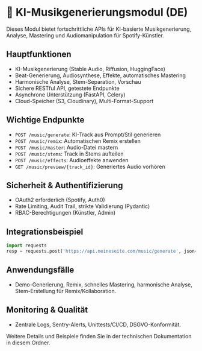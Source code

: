 # 🎵 KI-Musikgenerierungsmodul (DE)

Dieses Modul bietet fortschrittliche APIs für KI-basierte Musikgenerierung, Analyse, Mastering und Audiomanipulation für Spotify-Künstler.

## Hauptfunktionen
- KI-Musikgenerierung (Stable Audio, Riffusion, HuggingFace)
- Beat-Generierung, Audiosynthese, Effekte, automatisches Mastering
- Harmonische Analyse, Stem-Separation, Vorschau
- Sichere RESTful API, getestete Endpunkte
- Asynchrone Unterstützung (FastAPI, Celery)
- Cloud-Speicher (S3, Cloudinary), Multi-Format-Support

## Wichtige Endpunkte
- `POST /music/generate`: KI-Track aus Prompt/Stil generieren
- `POST /music/remix`: Automatischen Remix erstellen
- `POST /music/master`: Audio-Datei mastern
- `POST /music/stems`: Track in Stems aufteilen
- `POST /music/effects`: Audioeffekte anwenden
- `GET /music/preview/{track_id}`: Generiertes Audio vorhören

## Sicherheit & Authentifizierung
- OAuth2 erforderlich (Spotify, Auth0)
- Rate Limiting, Audit Trail, strikte Validierung (Pydantic)
- RBAC-Berechtigungen (Künstler, Admin)

## Integrationsbeispiel
```python
import requests
resp = requests.post('https://api.meineseite.com/music/generate', json={"prompt": "lofi chill beat"}, headers={"Authorization": "Bearer ..."})
```

## Anwendungsfälle
- Demo-Generierung, Remix, schnelles Mastering, harmonische Analyse, Stem-Erstellung für Remix/Kollaboration.

## Monitoring & Qualität
- Zentrale Logs, Sentry-Alerts, Unittests/CI/CD, DSGVO-Konformität.

Weitere Details und Beispiele finden Sie in der technischen Dokumentation in diesem Ordner.

